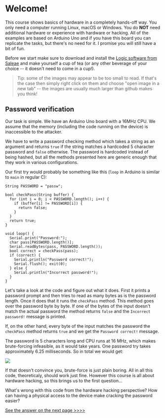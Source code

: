 # Welcome!

This course shows basics of hardware in a completely hands-off way. You only need a computer running Linux, macOS or Windows. You do **NOT** need additional hardware or experience with hardware or hacking. All of the examples are based on Arduino Uno and if you have this board you can replicate the tasks, but there's no need for it. I promise you will still have a bit of fun.

Before we start make sure to download and install the [Logic software from Saleae](https://www.saleae.com/downloads/) and make yourself a cup of tea (or any other beverage of your choice -- it doesn't need to come in a cup!).

> Tip: some of the images may appear to be too small to read. If that's the case then simply right click on them and choose "open image in a new tab" -- the images are usually much larger than github makes you think!

## Password verification

Our task is simple. We have an Arduino Uno board with a 16MHz CPU. We assume that the memory (including the code running on the device) is inaccessible to the attacker.

We have to write a password checking method which takes a string as an argument and returns `true` if the string matches a hardcoded 5 character password and `false` otherwise. The password is hardcoded instead of being hashed, but all the methods presented here are generic enough that they work in various configurations. 

Our first try would probably be something like this (`loop` in Arduino is similar to `main` in regular C):

```
String PASSWORD = "passw";

bool checkPass(String buffer) {
  for (int i = 0; i < PASSWORD.length(); i++) {
    if (buffer[i] != PASSWORD[i]) {
      return false;
    }
  }
  return true;
}

void loop() {
  Serial.print("Password:");
  char pass[PASSWORD.length()];
  Serial.readBytes(pass, PASSWORD.length());
  bool correct = checkPass(pass);
  if (correct) {
    Serial.println("Password correct!");
    Serial.flush(); exit(0);
  } else {
    Serial.println("Incorrect password!");
  }
}
```

Let's take a look at the code and figure out what it does. First it prints a password prompt and then tries to read as many bytes as is the password length. Once it does that it runs the `checkPass` method. This method goes over the password byte by byte. If one of the bytes of the input doesn't match the actual password the method returns `false` and the `Incorrect password!` message is printed.

If, on the other hand, every byte of the input matches the password the `checkPass` method returns `true` and we get the `Password correct!` message.

The password is 5 characters long and CPU runs at 16 MHz, which makes brute-forcing infeasible, as it would take years. One password try takes approximately 6.25 milliseconds. So in total we would get:

<img src="https://render.githubusercontent.com/render/math?math=256^5\times 6.25ms = 687194767360s = 21 776.3532 years">

If that doesn't convince you, brute-force is just plain boring. All in all this code, theoreticaly, should work just fine. However this course is all about hardware hacking, so this brings us to the first question...

What's wrong with this code from the hardware hacking perspective? How can having a physical access to the device make cracking the password easier?

[See the answer on the next page >>>>](timing)
